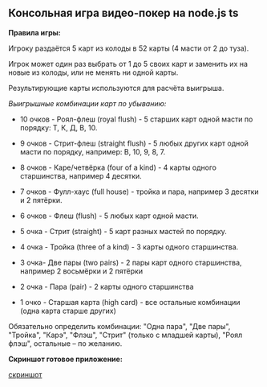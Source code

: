 ## Консольная игра видео-покер на node.js ts


**Правила игры:**

Игроку раздаётся 5 карт из колоды в 52 карты (4 масти от 2 до туза).

Игрок может один раз выбрать от 1 до 5 своих карт и заменить их на новые из колоды, или не менять ни одной карты.

Результирующие карты используются для расчёта выигрыша.



*Выигрышные комбинации карт по убыванию:*

* 10 очков - Роял-флеш (royal flush) - 5 старших карт одной масти по порядку: Т, К, Д, В, 10. 

* 9 очков - Стрит-флеш (straight flush) - 5 любых других карт одной масти по порядку, например: В, 10, 9, 8, 7.

* 8 очков - Каре/четвёрка (four of a kind) - 4 карты одного старшинства, например 4 десятки.

* 7 очков - Фулл-хаус (full house) - тройка и пара, например 3 десятки и 2 пятёрки.

* 6 очков - Флеш (flush) - 5 любых карт одной масти.

* 5 очка - Стрит (straight) - 5 карт разных мастей по порядку.

* 4 очка - Тройка (three of a kind) - 3 карты одного старшинства.

* 3 очка- Две пары (two pairs) - 2 пары карт одного старшинства, например 2 восьмёрки и 2 пятёрки

* 2 очка - Пара (pair) - 2 карты одного старшинства

* 1 очко - Старшая карта (high card) - все остальные комбинации (одна карта старше других)



Обязательно определить комбинации: "Одна пара", "Две пары", "Тройка", "Карэ", "Флэш", "Стрит" (только с младшей карты), "Роял флэш", остальные – по желанию.

**Скриншот готовое приложение:**

[скриншот](https://prnt.sc/OioYFcIgyxoY)
